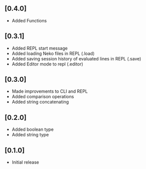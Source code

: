 ## [0.4.0]
- Added Functions

## [0.3.1]
- Added REPL start message
- Added loading Neko files in REPL (.load)
- Added saving session history of evaluated lines in REPL (.save)
- Added Editor mode to repl (.editor)

## [0.3.0]
- Made improvements to CLI and REPL
- Added comparison operations
- Added string concatenating

## [0.2.0]
- Added boolean type
- Added string type

## [0.1.0]
- Initial release
